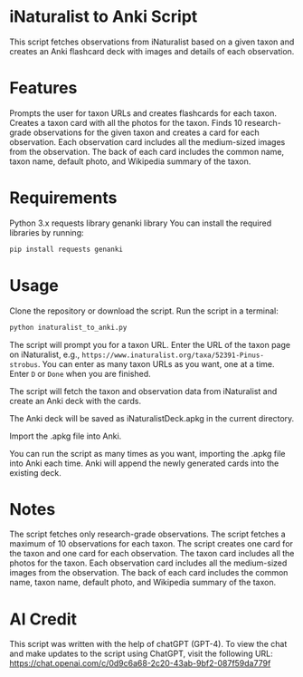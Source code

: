 # iNaturalist to Anki Script
This script fetches observations from iNaturalist based on a given taxon and creates an Anki flashcard deck with images and details of each observation.

# Features
Prompts the user for taxon URLs and creates flashcards for each taxon.
Creates a taxon card with all the photos for the taxon.
Finds 10 research-grade observations for the given taxon and creates a card for each observation.
Each observation card includes all the medium-sized images from the observation.
The back of each card includes the common name, taxon name, default photo, and Wikipedia summary of the taxon.
# Requirements
Python 3.x
requests library
genanki library
You can install the required libraries by running:

```bash
pip install requests genanki
```
# Usage
Clone the repository or download the script.
Run the script in a terminal:
```bash
python inaturalist_to_anki.py
```
The script will prompt you for a taxon URL. Enter the URL of the taxon page on iNaturalist, e.g., `https://www.inaturalist.org/taxa/52391-Pinus-strobus`. You can enter as many taxon URLs as you want, one at a time. Enter `D` or `Done` when you are finished.

The script will fetch the taxon and observation data from iNaturalist and create an Anki deck with the cards.

The Anki deck will be saved as iNaturalistDeck.apkg in the current directory.

Import the .apkg file into Anki.

You can run the script as many times as you want, importing the .apkg file into Anki each time. Anki will append the newly generated cards into the existing deck.

# Notes
The script fetches only research-grade observations.
The script fetches a maximum of 10 observations for each taxon.
The script creates one card for the taxon and one card for each observation.
The taxon card includes all the photos for the taxon.
Each observation card includes all the medium-sized images from the observation.
The back of each card includes the common name, taxon name, default photo, and Wikipedia summary of the taxon.

# AI Credit
This script was written with the help of chatGPT (GPT-4). To view the chat and make updates to the script using ChatGPT, visit the following URL:
https://chat.openai.com/c/0d9c6a68-2c20-43ab-9bf2-087f59da779f

